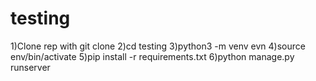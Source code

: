 # testing

1)Clone rep with git clone
2)cd testing
3)python3 -m venv evn
4)source env/bin/activate
5)pip install -r requirements.txt
6)python manage.py runserver
